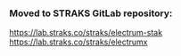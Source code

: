 ### Moved to STRAKS GitLab repository:

https://lab.straks.co/straks/electrum-stak
https://lab.straks.co/straks/electrumx

